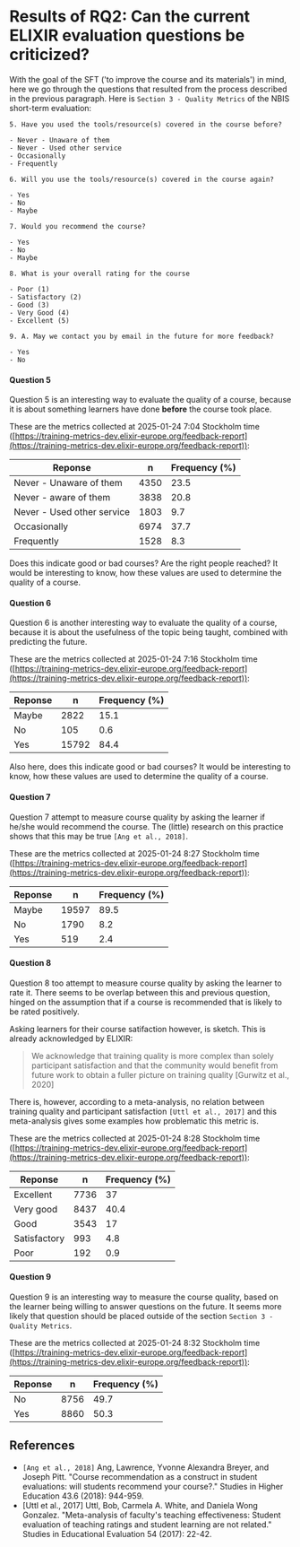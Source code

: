# Results of RQ2: Can the current ELIXIR evaluation questions be criticized?

With the goal of the SFT ('to improve the course and its materials')
in mind, here we go through the questions that resulted from the process
described in the previous paragraph.
Here is `Section 3 - Quality Metrics` of the NBIS
short-term evaluation:

```text
5. Have you used the tools/resource(s) covered in the course before? 

- Never - Unaware of them
- Never - Used other service
- Occasionally
- Frequently

6. Will you use the tools/resource(s) covered in the course again?

- Yes
- No
- Maybe

7. Would you recommend the course?

- Yes
- No
- Maybe

8. What is your overall rating for the course

- Poor (1)
- Satisfactory (2)
- Good (3)
- Very Good (4)
- Excellent (5)

9. A. May we contact you by email in the future for more feedback?

- Yes
- No
```

#### Question 5

Question 5 is an interesting way to evaluate the quality of a course,
because it is about something learners have done
**before** the course took place.

These are the metrics collected at 2025-01-24 7:04 Stockholm 
time ([https://training-metrics-dev.elixir-europe.org/feedback-report](https://training-metrics-dev.elixir-europe.org/feedback-report)):

Reponse                   |n   |Frequency (%)
--------------------------|----|--------------
Never - Unaware of them   |4350|23.5
Never - aware of them     |3838|20.8
Never - Used other service|1803|9.7
Occasionally              |6974|37.7
Frequently                |1528|8.3

Does this indicate good or bad courses? Are the right people reached?
It would be interesting to know, how these values are used to determine
the quality of a course.

#### Question 6

Question 6 is another interesting way to evaluate the quality of a course,
because it is about the usefulness of the topic being taught,
combined with predicting the future.

These are the metrics collected at 2025-01-24 7:16 Stockholm 
time ([https://training-metrics-dev.elixir-europe.org/feedback-report](https://training-metrics-dev.elixir-europe.org/feedback-report)):

Reponse |n    |Frequency (%)
--------|-----|--------------
Maybe   |2822 |15.1
No      |105  |0.6
Yes     |15792|84.4

Also here, does this indicate good or bad courses?
It would be interesting to know, how these values are used to determine
the quality of a course.

#### Question 7

Question 7 attempt to measure course quality by asking the learner
if he/she would recommend the course. 
The (little) research on this practice shows that this
may be true `[Ang et al., 2018]`.

These are the metrics collected at 2025-01-24 8:27 Stockholm 
time ([https://training-metrics-dev.elixir-europe.org/feedback-report](https://training-metrics-dev.elixir-europe.org/feedback-report)):

Reponse |n    |Frequency (%)
--------|-----|--------------
Maybe   |19597|89.5
No      |1790 |8.2
Yes     |519  |2.4

#### Question 8

Question 8 too attempt to measure course quality by asking the learner
to rate it. There seems to be overlap between this and previous
question, hinged on the assumption that if a course is recommended
that is likely to be rated positively.

Asking learners for their course satifaction however,
is sketch. This is already acknowledged by ELIXIR:

> We acknowledge that training quality is more complex than solely
> participant satisfaction and that the community would benefit from future
> work to obtain a fuller picture on training quality [Gurwitz et al., 2020]

There is, however, according to a meta-analysis,
no relation between training quality and participant
satisfaction `[Uttl et al., 2017]` and this meta-analysis
gives some examples how problematic this metric is.

These are the metrics collected at 2025-01-24 8:28 Stockholm 
time ([https://training-metrics-dev.elixir-europe.org/feedback-report](https://training-metrics-dev.elixir-europe.org/feedback-report)):

Reponse     |n    |Frequency (%)
------------|-----|--------------
Excellent   |7736 |37
Very good   |8437 |40.4
Good        |3543 |17
Satisfactory|993  |4.8
Poor        |192  |0.9

#### Question 9

Question 9 is an interesting way to measure the course quality, based
on the learner being willing to answer questions on the future.
It seems more likely that question should be placed outside
of the section `Section 3 - Quality Metrics`.

These are the metrics collected at 2025-01-24 8:32 Stockholm 
time ([https://training-metrics-dev.elixir-europe.org/feedback-report](https://training-metrics-dev.elixir-europe.org/feedback-report)):

Reponse |n    |Frequency (%)
--------|-----|--------------
No      |8756 |49.7
Yes     |8860 |50.3

## References

- `[Ang et al., 2018]` Ang, Lawrence, Yvonne Alexandra Breyer, and Joseph Pitt.
  "Course recommendation as a construct in student evaluations:
  will students recommend your course?." Studies in Higher Education 43.6
  (2018): 944-959.
- [Uttl et al., 2017]
  Uttl, Bob, Carmela A. White, and Daniela Wong Gonzalez.
  "Meta-analysis of faculty's teaching effectiveness:
  Student evaluation of teaching ratings and student learning are not related."
  Studies in Educational Evaluation 54 (2017): 22-42.
